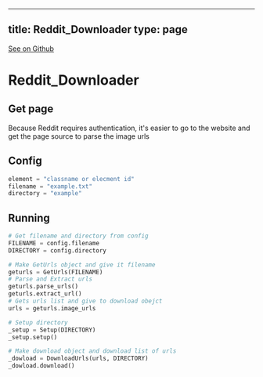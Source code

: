 
---
title: Reddit_Downloader
type: page
---

[See on Github](https://github.com/jakeroggenbuck/Reddit_Downloader/)

# Reddit_Downloader

## Get page
Because Reddit requires authentication, it's easier to go to the website and get the page source to parse the image urls

## Config
```py
element = "classname or elecment id"
filename = "example.txt"
directory = "example"
```

## Running
```py
# Get filename and directory from config
FILENAME = config.filename
DIRECTORY = config.directory

# Make GetUrls object and give it filename
geturls = GetUrls(FILENAME)
# Parse and Extract urls
geturls.parse_urls()
geturls.extract_url()
# Gets urls list and give to download obejct
urls = geturls.image_urls

# Setup directory
_setup = Setup(DIRECTORY)
_setup.setup()

# Make download object and download list of urls
_dowload = DownloadUrls(urls, DIRECTORY)
_dowload.download()
```
